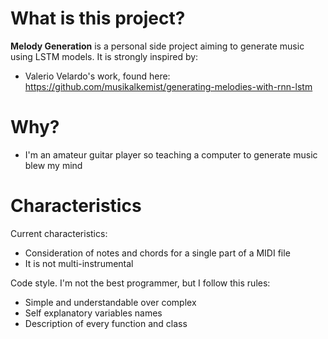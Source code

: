 # What is this project?

__Melody Generation__ is a personal side project aiming to generate music using LSTM models.
It is strongly inspired by:
* Valerio Velardo's work, found here: https://github.com/musikalkemist/generating-melodies-with-rnn-lstm

# Why?
* I'm an amateur guitar player so teaching a computer to generate music blew my mind

# Characteristics

Current characteristics:
*  Consideration of notes and chords for a single part of a MIDI file
*  It is not multi-instrumental

Code style.
I'm not the best programmer, but I follow this rules:
* Simple and understandable over complex
* Self explanatory variables names
* Description of every function and class
